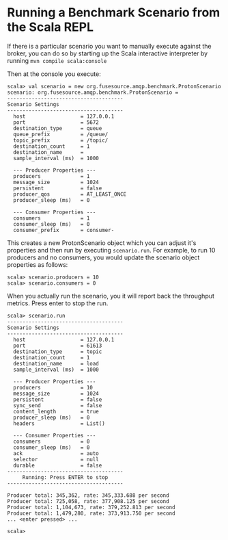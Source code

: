 # Running a Benchmark Scenario from the Scala REPL

If there is a particular scenario you want to manually execute against the 
broker, you can do so by starting up the Scala interactive interpreter by
running `mvn compile scala:console`

Then at the console you execute:

    scala> val scenario = new org.fusesource.amqp.benchmark.ProtonScenario
    scenario: org.fusesource.amqp.benchmark.ProtonScenario = 
    --------------------------------------
    Scenario Settings
    --------------------------------------
      host                  = 127.0.0.1
      port                  = 5672
      destination_type      = queue
      queue_prefix          = /queue/
      topic_prefix          = /topic/
      destination_count     = 1
      destination_name      = 
      sample_interval (ms)  = 1000
  
      --- Producer Properties ---
      producers             = 1
      message_size          = 1024
      persistent            = false
      producer_qos          = AT_LEAST_ONCE
      producer_sleep (ms)   = 0
  
      --- Consumer Properties ---
      consumers             = 1
      consumer_sleep (ms)   = 0
      consumer_prefix       = consumer-

This creates a new ProtonScenario object which you can adjust it's properties
and then run by executing `scenario.run`. For example, to run 10 producers
and no consumers, you would update the scenario object properties as follows:

    scala> scenario.producers = 10
    scala> scenario.consumers = 0

When you actually run the scenario, you it will report back the throughput
metrics. Press enter to stop the run.

    scala> scenario.run                                          
    --------------------------------------
    Scenario Settings
    --------------------------------------
      host                  = 127.0.0.1
      port                  = 61613
      destination_type      = topic
      destination_count     = 1
      destination_name      = load
      sample_interval (ms)  = 1000
  
      --- Producer Properties ---
      producers             = 10
      message_size          = 1024
      persistent            = false
      sync_send             = false
      content_length        = true
      producer_sleep (ms)   = 0
      headers               = List()
  
      --- Consumer Properties ---
      consumers             = 0
      consumer_sleep (ms)   = 0
      ack                   = auto
      selector              = null
      durable               = false
    --------------------------------------
         Running: Press ENTER to stop
    --------------------------------------

    Producer total: 345,362, rate: 345,333.688 per second
    Producer total: 725,058, rate: 377,908.125 per second
    Producer total: 1,104,673, rate: 379,252.813 per second
    Producer total: 1,479,280, rate: 373,913.750 per second
    ... <enter pressed> ...
    
    scala>



